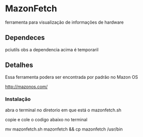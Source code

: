 # MazonFetch
ferramenta para visualização de informações de hardware 

<h2>Dependeces</h2>
pciutils
obs a dependencia acima é temporaril 
<h2>Detalhes</h2>
Essa ferramenta podera ser encontrada por padrão no Mazon OS

http://mazonos.com/

<h3>Instalação</h3>
abra o terminal no diretorio em que está o 
mazonfetch.sh 

copie e cole o codigo abaixo no terminal

mv mazonfetch.sh mazonfetch && cp mazonfetch /usr/bin


